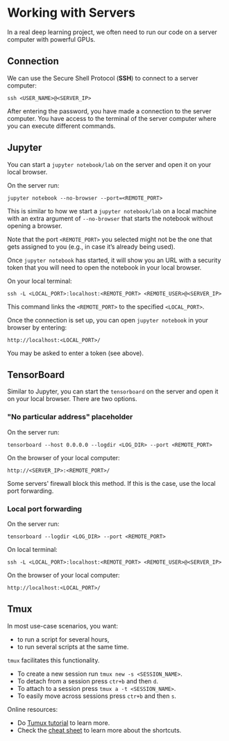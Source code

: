 # Working with Servers

In a real deep learning project, we often need to run our code on a server computer with powerful 
GPUs.

## Connection

We can use the Secure Shell Protocol (**SSH**) to connect to a server computer:

    ssh <USER_NAME>@<SERVER_IP>

After entering the password, you have made a connection to the server computer. You have access to
the terminal of the server computer where you can execute different commands.

## Jupyter

You can start a `jupyter notebook/lab` on the server and open it on your local browser.

On the server run:

    jupyter notebook --no-browser --port=<REMOTE_PORT>

This is similar to how we start a `jupyter notebook/lab` on a local machine with an extra argument of
`--no-browser`  that starts the notebook without opening a browser.

Note that the port `<REMOTE_PORT>` you selected might not be the one that gets assigned to you 
(e.g., in case it’s already being used).

Once `jupyter notebook` has started, it will show you an URL with a security token that you will 
need to open the notebook in your local browser.

On your local terminal:

    ssh -L <LOCAL_PORT>:localhost:<REMOTE_PORT> <REMOTE_USER>@<SERVER_IP>

This command links the `<REMOTE_PORT>` to the specified `<LOCAL_PORT>`.

Once the connection is set up, you can open `jupyter notebook` in your browser by entering: 

    http://localhost:<LOCAL_PORT>/

You may be asked to enter a token (see above).

## TensorBoard

Similar to Jupyter, you can start the `tensorboard` on the server and open it on your local
browser. There are two options. 

###  "No particular address" placeholder

On the server run:

    tensorboard --host 0.0.0.0 --logdir <LOG_DIR> --port <REMOTE_PORT>

On the browser of your local computer:

    http://<SERVER_IP>:<REMOTE_PORT>/

Some servers' firewall block this method. If this is the case, use the local port forwarding. 

### Local port forwarding

On the server run:

    tensorboard --logdir <LOG_DIR> --port <REMOTE_PORT>

On local terminal:

    ssh -L <LOCAL_PORT>:localhost:<REMOTE_PORT> <REMOTE_USER>@<SERVER_IP>

On the browser of your local computer:

    http://localhost:<LOCAL_PORT>/

## Tmux

In most use-case scenarios, you want:
* to run a script for several hours,
* to run several scripts at the same time.

`tmux` facilitates this functionality.
* To create a new session run `tmux new -s <SESSION_NAME>`.
* To detach from a session press `ctr+b` and then `d`.
* To attach to a session press `tmux a -t <SESSION_NAME>`.
* To easily move across sessions press `ctr+b` and then `s`.

Online resources:
* Do [Tumux tutorial](https://leimao.github.io/blog/Tmux-Tutorial/) to learn more.
* Check the [cheat sheet](https://tmuxcheatsheet.com/) to learn more about the shortcuts.